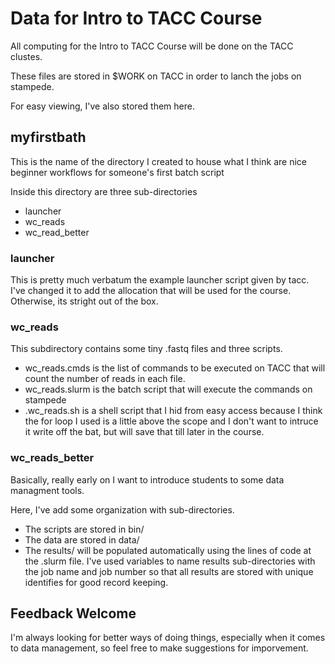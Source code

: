 # Data for Intro to TACC Course

All computing for the Intro to TACC Course will be done on the TACC clustes. 

These files are stored in $WORK on TACC in order to lanch the jobs on stampede. 

For easy viewing, I've also stored them here.  

## myfirstbath

This is the name of the directory I created to house what I think are nice beginner workflows for someone's first batch script

Inside this directory are three sub-directories

- launcher
- wc_reads
- wc_read_better

### launcher
This is pretty much verbatum the example launcher script given by tacc. I've changed it to add the allocation that will be used for the course. Otherwise, its stright out of the box.

### wc_reads

This subdirectory contains some tiny .fastq files and three scripts. 

- wc_reads.cmds is the list of commands to be executed on TACC that will count the number of reads in each file.
- wc_reads.slurm is the batch script that will execute the commands on stampede
- .wc_reads.sh is a shell script that I hid from easy access because I think the for loop I used is a little above the scope and I don't want to intruce it write off the bat, but will save that till later in the course.

### wc_reads_better

Basically, really early on I want to introduce students to some data managment tools. 

Here, I've add some organization with sub-directories. 

- The scripts are stored in bin/
- The data are stored in data/
- The results/ will be populated automatically using the lines of code at the .slurm file. I've used variables to name results sub-directories with the job name and job number so that all results are stored with unique identifies for good record keeping.

## Feedback Welcome

I'm always looking for better ways of doing things, especially when it comes to data management, so feel free to make suggestions for imporvement. 


 
